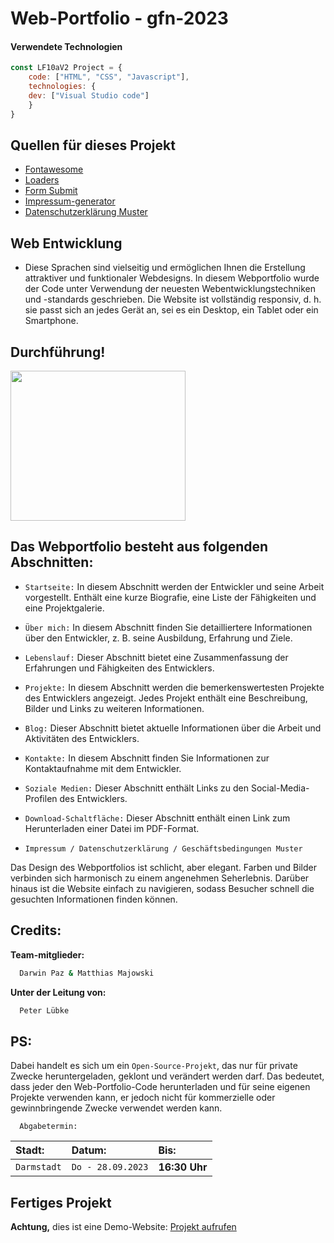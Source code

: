 <h1>Web-Portfolio - gfn-2023</h1>
	
#### Verwendete Technologien
```javascript
const LF10aV2 Project = {
  	code: ["HTML", "CSS", "Javascript"],
	technologies: {
	dev: ["Visual Studio code"]
	}
}
```
## Quellen für dieses Projekt
<ul>
	<li><a href="https://fontawesome.com/">Fontawesome</a></li>
	<li><a href="https://cssloaders.github.io/">Loaders</a></li>
	<li><a href="https://formsubmit.co/">Form Submit</a></li>
	<li><a href="https://www.impressum-generator.de/">Impressum-generator</a></li>
	<li><a href="https://www.mein-datenschutzbeauftragter.de/datenschutzerklaerung-konfigurator">Datenschutzerklärung Muster</a></li>
</ul>

## Web Entwicklung
- Diese Sprachen sind vielseitig und ermöglichen Ihnen die Erstellung attraktiver und funktionaler Webdesigns.
In diesem Webportfolio wurde der Code unter Verwendung der neuesten Webentwicklungstechniken und -standards geschrieben.
Die Website ist vollständig responsiv, d. h. sie passt sich an jedes Gerät an, sei es ein Desktop, ein Tablet oder ein Smartphone.

## Durchführung!

<p align='left'>
<img src="https://media.giphy.com/media/ZDTbix65Me1YDNLDF3/giphy.gif" width="280" height="240" frameBorder="0" class="giphy-embed" allowFullScreen></img></p>
<p align="left">

## Das Webportfolio besteht aus folgenden Abschnitten:

- `Startseite:` In diesem Abschnitt werden der Entwickler und seine Arbeit vorgestellt. Enthält eine kurze Biografie, eine Liste der Fähigkeiten und eine Projektgalerie.


- `Über mich:` In diesem Abschnitt finden Sie detailliertere Informationen über den Entwickler, z. B. seine Ausbildung, Erfahrung und Ziele.


- `Lebenslauf:` Dieser Abschnitt bietet eine Zusammenfassung der Erfahrungen und Fähigkeiten des Entwicklers.


- `Projekte:` In diesem Abschnitt werden die bemerkenswertesten Projekte des Entwicklers angezeigt. Jedes Projekt enthält eine Beschreibung, Bilder und Links zu weiteren Informationen.


- `Blog:` Dieser Abschnitt bietet aktuelle Informationen über die Arbeit und Aktivitäten des Entwicklers.


- `Kontakte:` In diesem Abschnitt finden Sie Informationen zur Kontaktaufnahme mit dem Entwickler.


- `Soziale Medien:` Dieser Abschnitt enthält Links zu den Social-Media-Profilen des Entwicklers.


- `Download-Schaltfläche:` Dieser Abschnitt enthält einen Link zum Herunterladen einer Datei im PDF-Format.

- `Impressum / Datenschutzerklärung / Geschäftsbedingungen Muster`



Das Design des Webportfolios ist schlicht, aber elegant. Farben und Bilder verbinden sich harmonisch zu einem angenehmen Seherlebnis.
Darüber hinaus ist die Website einfach zu navigieren, sodass Besucher schnell die gesuchten Informationen finden können.

## Credits:

**Team-mitglieder:**

```bash
  Darwin Paz & Matthias Majowski
```
**Unter der Leitung von:**
```bash
  Peter Lübke
```
## PS:
Dabei handelt es sich um ein `Open-Source-Projekt`, das nur für private Zwecke heruntergeladen, geklont und verändert werden darf. 
Das bedeutet, dass jeder den Web-Portfolio-Code herunterladen und für seine eigenen Projekte verwenden kann, 
er jedoch nicht für kommerzielle oder gewinnbringende Zwecke verwendet werden kann.

```http
  Abgabetermin:
```

| Stadt: | Datum:     | Bis:                       |
| :-------- | :------- | :-------------------------------- |
| `Darmstadt`      | `Do - 28.09.2023` | **16:30 Uhr**  |

## Fertiges Projekt
**Achtung,** dies ist eine Demo-Website: 
[Projekt aufrufen](https://darwinpaz.luebco-server.de/index.html)
